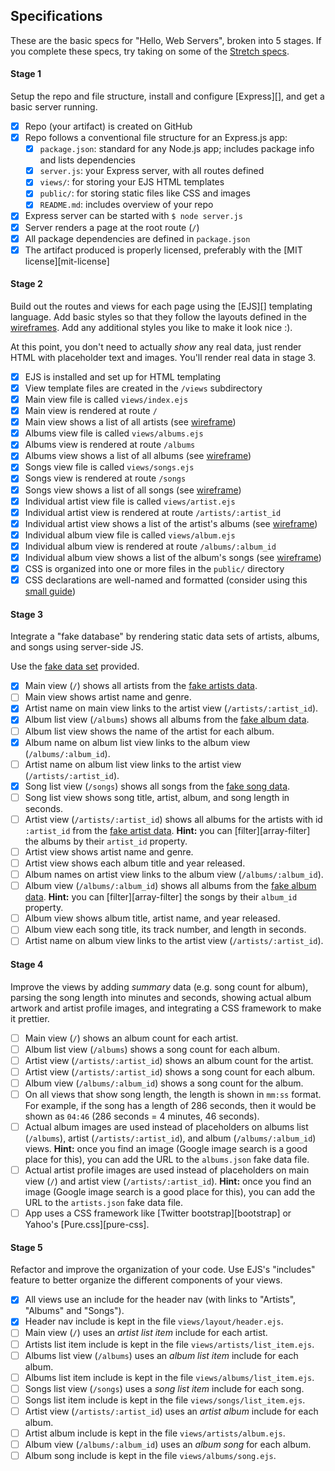 ## Specifications

These are the basic specs for "Hello, Web Servers", broken into 5 stages. If you complete these specs, try taking on some of the [Stretch specs](#stretch).

#### Stage 1

Setup the repo and file structure, install and configure [Express][], and get a basic server running.

- [X] Repo (your artifact) is created on GitHub
- [X] Repo follows a conventional file structure for an Express.js app:
  - [X] `package.json`: standard for any Node.js app; includes package info and lists dependencies
  - [X] `server.js`: your Express server, with all routes defined
  - [X] `views/`: for storing your EJS HTML templates
  - [X] `public/`: for storing static files like CSS and images
  - [X] `README.md`: includes overview of your repo
- [X] Express server can be started with `$ node server.js`
- [X] Server renders a page at the root route (`/`)
- [X] All package dependencies are defined in `package.json`
- [X] The artifact produced is properly licensed, preferably with the [MIT license][mit-license]

#### Stage 2

Build out the routes and views for each page using the [EJS][] templating language. Add basic styles so that they follow the layouts defined in the [wireframes](#wireframes). Add any additional styles you like to make it look nice :).

At this point, you don't need to actually _show_ any real data, just render HTML with placeholder text and images. You'll render real data in stage 3.

- [X] EJS is installed and set up for HTML templating
- [X] View template files are created in the `/views` subdirectory
- [X] Main view file is called `views/index.ejs`
- [X] Main view is rendered at route `/`
- [X] Main view shows a list of all artists (see [wireframe](#wireframes))
- [X] Albums view file is called `views/albums.ejs`
- [X] Albums view is rendered at route `/albums`
- [X] Albums view shows a list of all albums (see [wireframe](#wireframes))
- [X] Songs view file is called `views/songs.ejs`
- [X] Songs view is rendered at route `/songs`
- [X] Songs view shows a list of all songs (see [wireframe](#wireframes))
- [X] Individual artist view file is called `views/artist.ejs`
- [X] Individual artist view is rendered at route `/artists/:artist_id`
- [X] Individual artist view shows a list of the artist's albums (see [wireframe](#wireframes))
- [X] Individual album view file is called `views/album.ejs`
- [X] Individual album view is rendered at route `/albums/:album_id`
- [X] Individual album view shows a list of the album's songs (see [wireframe](#wireframes))
- [X] CSS is organized into one or more files in the `public/` directory
- [X] CSS declarations are well-named and formatted (consider using this [small guide](http://tinystride.com/articles/organized-css-a-small-guide/))

#### Stage 3

Integrate a "fake database" by rendering static data sets of artists, albums, and songs using server-side JS.

Use the [fake data set](#fake-data) provided.

- [X] Main view (`/`) shows all artists from the [fake artists data](#fake-data).
- [ ] Main view shows artist name and genre.
- [X] Artist name on main view links to the artist view (`/artists/:artist_id`).
- [X] Album list view (`/albums`) shows all albums from the [fake album data](#fake-data).
- [ ] Album list view shows the name of the artist for each album.
- [X] Album name on album list view links to the album view (`/albums/:album_id`).
- [ ] Artist name on album list view links to the artist view (`/artists/:artist_id`).
- [X] Song list view (`/songs`) shows all songs from the [fake song data](#fake-data).
- [ ] Song list view shows song title, artist, album, and song length in seconds.
- [ ] Artist view (`/artists/:artist_id`) shows all albums for the artists with id `:artist_id` from the [fake artist data](#fake-data).
    **Hint:** you can [filter][array-filter] the albums by their `artist_id` property.
- [ ] Artist view shows artist name and genre.
- [ ] Artist view shows each album title and year released.
- [ ] Album names on artist view links to the album view (`/albums/:album_id`).
- [ ] Album view (`/albums/:album_id`) shows all albums from the [fake album data](#fake-data).
    **Hint:** you can [filter][array-filter] the songs by their `album_id` property.
- [ ] Album view shows album title, artist name, and year released.
- [ ] Album view each song title, its track number, and length in seconds.
- [ ] Artist name on album view links to the artist view (`/artists/:artist_id`).

#### Stage 4

Improve the views by adding _summary_ data (e.g. song count for album), parsing the song length into minutes and seconds, showing actual album artwork and artist profile images, and integrating a CSS framework to make it prettier.

- [ ] Main view (`/`) shows an album count for each artist.
- [ ] Album list view (`/albums`) shows a song count for each album.
- [ ] Artist view (`/artists/:artist_id`) shows an album count for the artist.
- [ ] Artist view (`/artists/:artist_id`) shows a song count for each album.
- [ ] Album view (`/albums/:album_id`) shows a song count for the album.
- [ ] On all views that show song length, the length is shown in `mm:ss` format.
    For example, if the song has a length of 286 seconds, then it would be shown as `04:46` (286 seconds = 4 minutes, 46 seconds).
- [ ] Actual album images are used instead of placeholders on albums list (`/albums`), artist (`/artists/:artist_id`), and album (`/albums/:album_id`) views.
    **Hint:** once you find an image (Google image search is a good place for this), you can add the URL to the `albums.json` fake data file.
- [ ] Actual artist profile images are used instead of placeholders on main view (`/`) and artist view (`/artists/:artist_id`).
    **Hint:** once you find an image (Google image search is a good place for this), you can add the URL to the `artists.json` fake data file.
- [ ] App uses a CSS framework like [Twitter bootstrap][bootstrap] or Yahoo's [Pure.css][pure-css].

#### Stage 5

Refactor and improve the organization of your code. Use EJS's "includes" feature to better organize the different components of your views.

- [X] All views use an include for the header nav (with links to "Artists", "Albums" and "Songs").
- [X] Header nav include is kept in the file `views/layout/header.ejs`.
- [ ] Main view (`/`) uses an _artist list item_ include for each artist.
- [ ] Artists list item include is kept in the file `views/artists/list_item.ejs`.
- [ ] Albums list view (`/albums`) uses an _album list item_ include for each album.
- [ ] Albums list item include is kept in the file `views/albums/list_item.ejs`.
- [ ] Songs list view (`/songs`) uses a _song list item_ include for each song.
- [ ] Songs list item include is kept in the file `views/songs/list_item.ejs`.
- [ ] Artist view (`/artists/:artist_id`) uses an _artist album_ include for each album.
- [ ] Artist album include is kept in the file `views/artists/album.ejs`.
- [ ] Album view (`/albums/:album_id`) uses an _album song_ for each album.
- [ ] Album song include is kept in the file `views/albums/song.ejs`.
